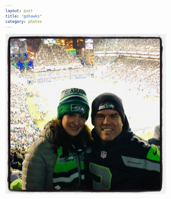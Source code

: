 ```yaml
---
layout: post
title: "gohawks"
category: photos
---
```


[![gohawks](/instagram/th-BrOwjqEBkqT.jpg)](https://www.instagram.com/p/BrOwjqEBkqT/)

